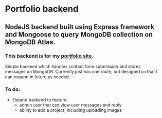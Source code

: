 # Portfolio backend

## NodeJS backend built using Express framework and Mongoose to query MongoDB collection on MongoDB Atlas.

### This backend is for my [portfolio site](https://github.com/fredpostles/portfolio).

Simple backend which handles contact form submission and stores messages on MongoDB. Currently just has one route, but designed so that I can expand in future as needed.

### To do:

- Expand backend to feature:
  - admin user that can view user messages and reply
  - ability to add a project, including uploading images
